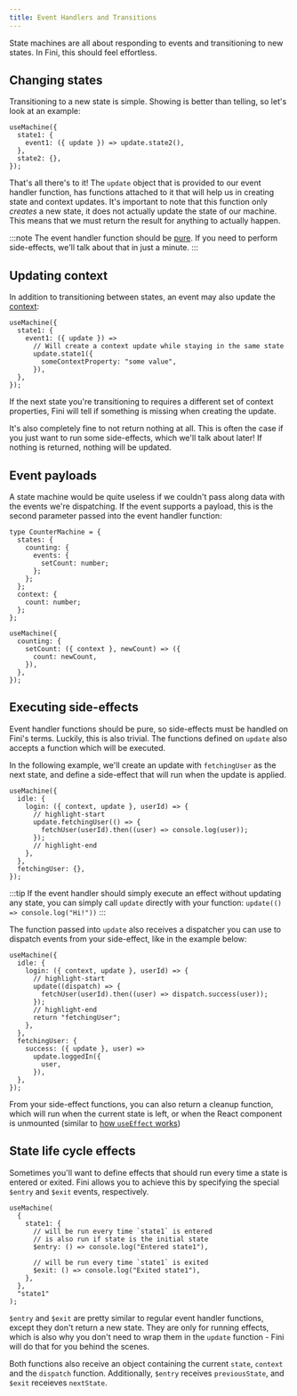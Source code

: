 ```yaml
---
title: Event Handlers and Transitions
---
```


State machines are all about responding to events and transitioning to new states. In Fini, this should feel effortless.

## Changing states

Transitioning to a new state is simple. Showing is better than telling, so let's look at an example:

```tsx
useMachine({
  state1: {
    event1: ({ update }) => update.state2(),
  },
  state2: {},
});
```

That's all there's to it! The `update` object that is provided to our event handler function, has functions attached to it that will help us in creating state and context updates. It's important to note that this function only _creates_ a new state, it does not actually update the state of our machine. This means that we must return the result for anything to actually happen.

:::note
The event handler function should be [pure](https://en.wikipedia.org/wiki/Pure_function). If you need to perform side-effects, we'll talk about that in just a minute.
:::

## Updating context

In addition to transitioning between states, an event may also update the [context](schema-definition.md#context):

```tsx
useMachine({
  state1: {
    event1: ({ update }) =>
      // Will create a context update while staying in the same state
      update.state1({
        someContextProperty: "some value",
      }),
  },
});
```

If the next state you're transitioning to requires a different set of context properties, Fini will tell if something is missing when creating the update.

It's also completely fine to not return nothing at all. This is often the case if you just want to run some side-effects, which we'll talk about later! If nothing is returned, nothing will be updated.

## Event payloads

A state machine would be quite useless if we couldn't pass along data with the events we're dispatching. If the event supports a payload, this is the second parameter passed into the event handler function:

```tsx
type CounterMachine = {
  states: {
    counting: {
      events: {
        setCount: number;
      };
    };
  };
  context: {
    count: number;
  };
};

useMachine({
  counting: {
    setCount: ({ context }, newCount) => ({
      count: newCount,
    }),
  },
});
```

## Executing side-effects

Event handler functions should be pure, so side-effects must be handled on Fini's terms. Luckily, this is also trivial. The functions defined on `update` also accepts a function which will be executed.

In the following example, we'll create an update with `fetchingUser` as the next state, and define a side-effect that will run when the update is applied.

```tsx
useMachine({
  idle: {
    login: ({ context, update }, userId) => {
      // highlight-start
      update.fetchingUser(() => {
        fetchUser(userId).then((user) => console.log(user));
      });
      // highlight-end
    },
  },
  fetchingUser: {},
});
```

:::tip
If the event handler should simply execute an effect without updating any state, you can simply call `update` directly with your function: `update(() => console.log("Hi!"))`
:::

The function passed into `update` also receives a dispatcher you can use to dispatch events from your side-effect, like in the example below:

```tsx
useMachine({
  idle: {
    login: ({ context, update }, userId) => {
      // highlight-start
      update((dispatch) => {
        fetchUser(userId).then((user) => dispatch.success(user));
      });
      // highlight-end
      return "fetchingUser";
    },
  },
  fetchingUser: {
    success: ({ update }, user) =>
      update.loggedIn({
        user,
      }),
  },
});
```

From your side-effect functions, you can also return a cleanup function, which will run when the current state is left, or when the React component is unmounted (similar to [how `useEffect` works](https://reactjs.org/docs/hooks-effect.html#example-using-hooks-1))

## State life cycle effects

Sometimes you'll want to define effects that should run every time a state is entered or exited. Fini allows you to achieve this by specifying the special `$entry` and `$exit` events, respectively.

```tsx
useMachine(
  {
    state1: {
      // will be run every time `state1` is entered
      // is also run if state is the initial state
      $entry: () => console.log("Entered state1"),

      // will be run every time `state1` is exited
      $exit: () => console.log("Exited state1"),
    },
  },
  "state1"
);
```

`$entry` and `$exit` are pretty similar to regular event handler functions, except they don't return a new state. They are only for running effects, which is also why you don't need to wrap them in the `update` function - Fini will do that for you behind the scenes.

Both functions also receive an object containing the current `state`, `context` and the `dispatch` function. Additionally, `$entry` receives `previousState`, and `$exit` receieves `nextState`.

